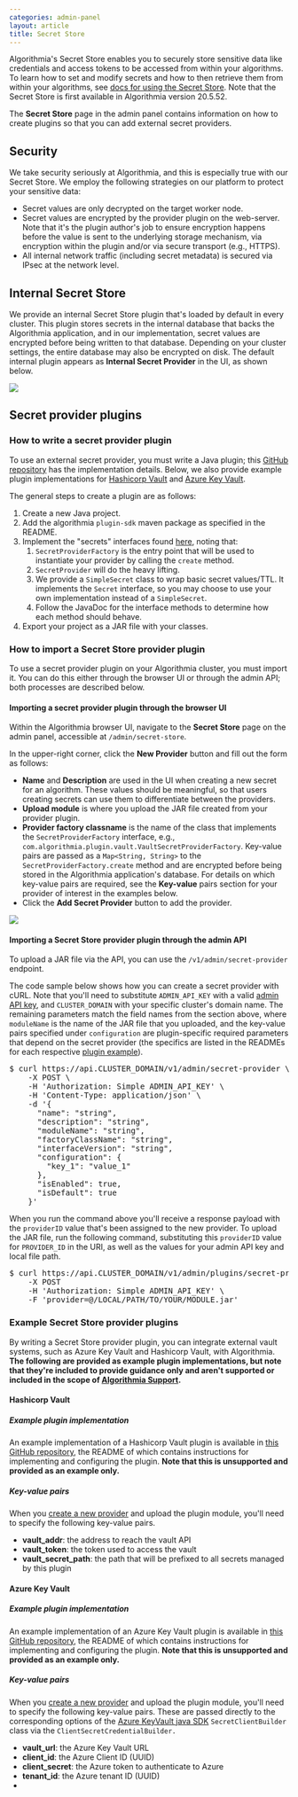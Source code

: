 ```yaml
---
categories: admin-panel
layout: article
title: Secret Store
---
```


Algorithmia's Secret Store enables you to securely store sensitive data like credentials and access tokens to be accessed from within your algorithms. To learn how to set and modify secrets and how to then retrieve them from within your algorithms, see [docs for using the Secret Store](https://algorithmiaio.github.io/platform/algorithm-secrets). Note that the Secret Store is first available in Algorithmia version 20.5.52.

The **Secret Store** page in the admin panel contains information on how to create plugins so that you can add external secret providers.

## Security

We take security seriously at Algorithmia, and this is especially true with our Secret Store. We employ the following strategies on our platform to protect your sensitive data:

*   Secret values are only decrypted on the target worker node.
*   Secret values are encrypted by the provider plugin on the web-server. Note that it's the plugin author's job to ensure encryption happens before the value is sent to the underlying storage mechanism, via encryption within the plugin and/or via secure transport (e.g., HTTPS).
*   All internal network traffic (including secret metadata) is secured via IPsec at the network level.

## Internal Secret Store

We provide an internal Secret Store plugin that's loaded by default in every cluster. This plugin stores secrets in the internal database that backs the Algorithmia application, and in our implementation, secret values are encrypted before being written to that database. Depending on your cluster settings, the entire database may also be encrypted on disk. The default internal plugin appears as **Internal Secret Provider** in the UI, as shown below.

![]({{site.url}}/images/post_images/algo-images-admin/algo-1623877064419.png)

## Secret provider plugins

### How to write a secret provider plugin

To use an external secret provider, you must write a Java plugin; this [GitHub repository](https://github.com/algorithmiaio/plugin-sdk) has the implementation details. Below, we also provide example plugin implementations for [Hashicorp Vault](#hashicorp-vault) and [Azure Key Vault](#azure-key-vault).

The general steps to create a plugin are as follows:

1.  Create a new Java project.
2.  Add the algorithmia `plugin-sdk` maven package as specified in the README.
3.  Implement the "secrets" interfaces found [here](https://github.com/algorithmiaio/plugin-sdk/tree/master/src/main/java/com/algorithmia/sdk/plugin/secrets), noting that:
    1.  `SecretProviderFactory` is the entry point that will be used to instantiate your provider by calling the `create` method.
    2.  `SecretProvider` will do the heavy lifting.
    3.  We provide a `SimpleSecret` class to wrap basic secret values/TTL. It implements the `Secret` interface, so you may choose to use your own implementation instead of a `SimpleSecret`.
    4.  Follow the JavaDoc for the interface methods to determine how each method should behave.
4.  Export your project as a JAR file with your classes.

### How to import a Secret Store provider plugin

To use a secret provider plugin on your Algorithmia cluster, you must import it. You can do this either through the browser UI or through the admin API; both processes are described below.

#### Importing a secret provider plugin through the browser UI

Within the Algorithmia browser UI, navigate to the **Secret Store** page on the admin panel, accessible at `/admin/secret-store`.

In the upper-right corner, click the **New Provider** button and fill out the form as follows:

*   **Name** and **Description** are used in the UI when creating a new secret for an algorithm. These values should be meaningful, so that users creating secrets can use them to differentiate between the providers.
*   **Upload module** is where you upload the JAR file created from your provider plugin.
*   **Provider factory classname** is the name of the class that implements the `SecretProviderFactory` interface, e.g., `com.algorithmia.plugin.vault.VaultSecretProviderFactory`. Key-value pairs are passed as a `Map<String, String>` to the `SecretProviderFactory.create` method and are encrypted before being stored in the Algorithmia application's database. For details on which key-value pairs are required, see the **Key-value** pairs section for your provider of interest in the examples below.
*   Click the **Add Secret Provider** button to add the provider.

![]({{site.url}}/images/post_images/algo-images-admin/algo-1624998443467.png)

#### Importing a Secret Store provider plugin through the admin API

To upload a JAR file via the API, you can use the `/v1/admin/secret-provider` endpoint.

The code sample below shows how you can create a secret provider with cURL. Note that you'll need to substitute `ADMIN_API_KEY` with a valid [admin API key](/platform/customizing-api-keys#admin-api-keys), and `CLUSTER_DOMAIN` with your specific cluster's domain name. The remaining parameters match the field names from the section above, where `moduleName` is the name of the JAR file that you uploaded, and the key-value pairs specified under `configuration` are plugin-specific required parameters that depend on the secret provider (the specifics are listed in the READMEs for each respective [plugin example](#example-plugin-implementations)).

<div class="syn-code-block">

<pre class="code_snippet">$ curl https://api.CLUSTER_DOMAIN/v1/admin/secret-provider \
    -X POST \
    -H 'Authorization: Simple ADMIN_API_KEY' \
    -H 'Content-Type: application/json' \
    -d '{
      "name": "string",
      "description": "string",
      "moduleName": "string",
      "factoryClassName": "string",
      "interfaceVersion": "string",
      "configuration": {
        "key_1": "value_1"
      },
      "isEnabled": true,
      "isDefault": true
    }'
</pre>

</div>

When you run the command above you'll receive a response payload with the `providerID` value that's been assigned to the new provider. To upload the JAR file, run the following command, substituting this `providerID` value for `PROVIDER_ID` in the URI, as well as the values for your admin API key and local file path.

<div class="syn-code-block">

<pre class="code_snippet">$ curl https://api.CLUSTER_DOMAIN/v1/admin/plugins/secret-provider/PROVIDER_ID
    -X POST
    -H 'Authorization: Simple ADMIN_API_KEY' \
    -F 'provider=@/LOCAL/PATH/TO/YOUR/MODULE.jar'
</pre>

</div>

### Example Secret Store provider plugins

By writing a Secret Store provider plugin, you can integrate external vault systems, such as Azure Key Vault and Hashicorp Vault, with Algorithmia. **The following are provided as example plugin implementations, but note that they're included to provide guidance only and aren't supported or included in the scope of [Algorithmia Support](https://algorithmiaio.github.io/support).**

#### Hashicorp Vault

##### Example plugin implementation

An example implementation of a Hashicorp Vault plugin is available in [this GitHub repository](https://github.com/algorithmiaio/secret-store-provider-vault), the README of which contains instructions for implementing and configuring the plugin. **Note that this is unsupported and provided as an example only.**

##### Key-value pairs

When you [create a new provider](#how-to-import-a-secret-provider-plugin) and upload the plugin module, you'll need to specify the following key-value pairs.

*   **vault_addr**: the address to reach the vault API
*   **vault_token**: the token used to access the vault
*   **vault_secret_path**: the path that will be prefixed to all secrets managed by this plugin

#### Azure Key Vault

##### Example plugin implementation

An example implementation of an Azure Key Vault plugin is available in [this GitHub repository](https://github.com/algorithmiaio/secret-store-provider-azure-key-vault), the README of which contains instructions for implementing and configuring the plugin. **Note that this is unsupported and provided as an example only.**

##### Key-value pairs

When you [create a new provider](#how-to-import-a-secret-store-provider-plugin) and upload the plugin module, you'll need to specify the following key-value pairs. These are passed directly to the corresponding options of the [Azure KeyVault java SDK](https://docs.microsoft.com/en-us/azure/key-vault/secrets/quick-create-java?tabs=azure-cli#authenticate-and-create-a-clientr) `SecretClientBuilder` class via the `ClientSecretCredentialBuilder.`

*   **vault_url**: the Azure Key Vault URL
*   **client_id**: the Azure Client ID (UUID)
*   **client_secret**: the Azure token to authenticate to Azure
*   **tenant_id**: the Azure tenant ID (UUID)
*